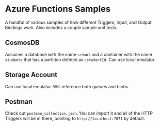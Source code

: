 # Azure Functions Samples

A handful of various samples of how different Triggers, Input, and Output Bindings work.  Also includes a couple sample unit tests.

## CosmosDB

Assumes a database with the name `school` and a container with the name `students` that has a partition defined as `/studentId`.  Can use local emulator.

## Storage Account

Can use local emulator.  Will reference both queues and blobs.

## Postman

Check out `postman_collection.json`.  You can import it and all of the HTTP Triggers will be in there, pointing to `http://localhost:7071` by default.
